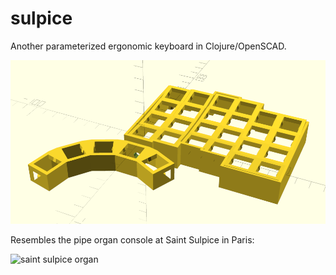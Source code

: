 # sulpice

Another parameterized ergonomic keyboard in Clojure/OpenSCAD.

![sulpice keyboard model](resources/screenshot.png)

Resembles the pipe organ console at Saint Sulpice in Paris:

![saint sulpice organ](https://i.imgur.com/7UH2tq8.jpg)
